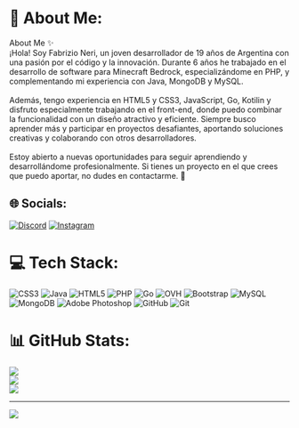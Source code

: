# 💫 About Me:
About Me ✨<br>¡Hola! Soy Fabrizio Neri, un joven desarrollador de 19 años de Argentina con una pasión por el código y la innovación. Durante 6 años he trabajado en el desarrollo de software para Minecraft Bedrock, especializándome en PHP, y complementando mi experiencia con Java, MongoDB y MySQL.<br><br>Además, tengo experiencia en HTML5 y CSS3, JavaScript, Go, Kotilin y disfruto especialmente trabajando en el front-end, donde puedo combinar la funcionalidad con un diseño atractivo y eficiente. Siempre busco aprender más y participar en proyectos desafiantes, aportando soluciones creativas y colaborando con otros desarrolladores.<br><br>Estoy abierto a nuevas oportunidades para seguir aprendiendo y desarrollándome profesionalmente. Si tienes un proyecto en el que crees que puedo aportar, no dudes en contactarme. 🚀


## 🌐 Socials:
[![Discord](https://img.shields.io/badge/Discord-%237289DA.svg?logo=discord&logoColor=white)](https://discord.gg/fqbri.) [![Instagram](https://img.shields.io/badge/Instagram-%23E4405F.svg?logo=Instagram&logoColor=white)](https://instagram.com/porres.yz) 

# 💻 Tech Stack:
![CSS3](https://img.shields.io/badge/css3-%231572B6.svg?style=for-the-badge&logo=css3&logoColor=white) ![Java](https://img.shields.io/badge/java-%23ED8B00.svg?style=for-the-badge&logo=openjdk&logoColor=white) ![HTML5](https://img.shields.io/badge/html5-%23E34F26.svg?style=for-the-badge&logo=html5&logoColor=white) ![PHP](https://img.shields.io/badge/php-%23777BB4.svg?style=for-the-badge&logo=php&logoColor=white) ![Go](https://img.shields.io/badge/go-%2300ADD8.svg?style=for-the-badge&logo=go&logoColor=white) ![OVH](https://img.shields.io/badge/ovh-%23123F6D.svg?style=for-the-badge&logo=ovh&logoColor=#123F6D) ![Bootstrap](https://img.shields.io/badge/bootstrap-%238511FA.svg?style=for-the-badge&logo=bootstrap&logoColor=white) ![MySQL](https://img.shields.io/badge/mysql-4479A1.svg?style=for-the-badge&logo=mysql&logoColor=white) ![MongoDB](https://img.shields.io/badge/MongoDB-%234ea94b.svg?style=for-the-badge&logo=mongodb&logoColor=white) ![Adobe Photoshop](https://img.shields.io/badge/adobe%20photoshop-%2331A8FF.svg?style=for-the-badge&logo=adobe%20photoshop&logoColor=white) ![GitHub](https://img.shields.io/badge/github-%23121011.svg?style=for-the-badge&logo=github&logoColor=white) ![Git](https://img.shields.io/badge/git-%23F05033.svg?style=for-the-badge&logo=git&logoColor=white)
# 📊 GitHub Stats:
![](https://github-readme-stats.vercel.app/api?username=FabrizioNeri&theme=transparent&hide_border=false&include_all_commits=false&count_private=false)<br/>
![](https://github-readme-streak-stats.herokuapp.com/?user=FabrizioNeri&theme=transparent&hide_border=false)<br/>
![](https://github-readme-stats.vercel.app/api/top-langs/?username=FabrizioNeri&theme=transparent&hide_border=false&include_all_commits=false&count_private=false&layout=compact)

---
[![](https://visitcount.itsvg.in/api?id=FabrizioNeri&icon=0&color=0)](https://visitcount.itsvg.in)

<!-- Proudly created with GPRM ( https://gprm.itsvg.in ) -->
